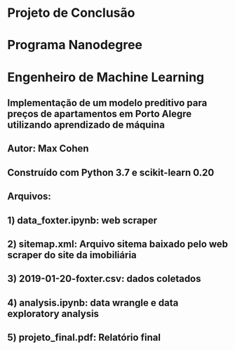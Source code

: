 # Projeto de Conclusão

# Programa Nanodegree
# Engenheiro de Machine Learning

## Implementação de um modelo preditivo para preços de apartamentos em Porto Alegre utilizando aprendizado de máquina


## Autor: Max Cohen


## Construído com Python 3.7 e scikit-learn 0.20


## Arquivos:
## 1) data_foxter.ipynb: web scraper
## 2) sitemap.xml: Arquivo sitema baixado pelo web scraper do site da imobiliária
## 3) 2019-01-20-foxter.csv: dados coletados

## 4) analysis.ipynb: data wrangle e data exploratory analysis

## 5) projeto_final.pdf: Relatório final





